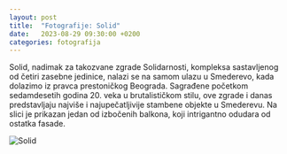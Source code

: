 ```yaml
---
layout: post
title:  "Fotografije: Solid"
date:   2023-08-29 09:30:00 +0200
categories: fotografija
---
```


Solid, nadimak za takozvane zgrade Solidarnosti, kompleksa sastavljenog od četiri zasebne jedinice, nalazi se na samom ulazu u Smederevo, kada dolazimo iz pravca prestoničkog Beograda. Sagrađene početkom sedamdesetih godina 20. veka u brutalističkom stilu, ove zgrade i danas predstavljaju najviše i najupečatljivije stambene objekte u Smederevu. Na slici je prikazan jedan od izbočenih balkona, koji intrigantno odudara od ostatka fasade.

![Solid](/a/230828-182421-7d9293ca-DSC_2655.jpg)
